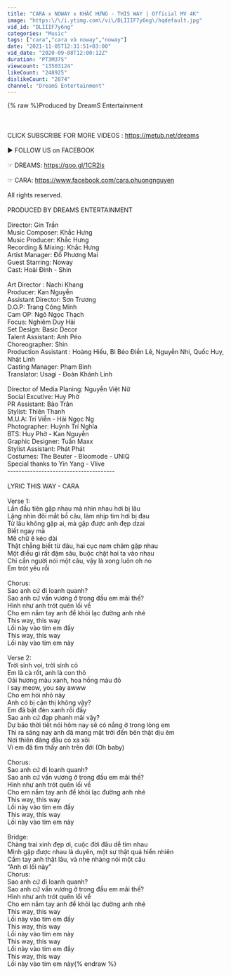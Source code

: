 ```yaml
---
title: "CARA x NOWAY x KHẮC HƯNG - THIS WAY | Official MV 4K"
image: "https:\/\/i.ytimg.com\/vi\/DLIIIF7y6ng\/hqdefault.jpg"
vid_id: "DLIIIF7y6ng"
categories: "Music"
tags: ["cara","cara và noway","noway"]
date: "2021-11-05T12:31:51+03:00"
vid_date: "2020-09-08T12:00:12Z"
duration: "PT3M37S"
viewcount: "13503124"
likeCount: "248925"
dislikeCount: "2874"
channel: "DreamS Entertainment"
---
```

{% raw %}Produced by DreamS Entertainment<br /><br /><br /><br />CLICK SUBSCRIBE FOR MORE VIDEOS : <a rel="nofollow" target="blank" href="https://metub.net/dreams">https://metub.net/dreams</a><br /><br />► FOLLOW US on FACEBOOK<br /><br />☞ DREAMS: <a rel="nofollow" target="blank" href="https://goo.gl/1CR2is">https://goo.gl/1CR2is</a><br /><br />☞ CARA: <a rel="nofollow" target="blank" href="https://www.facebook.com/cara.phuongnguyen">https://www.facebook.com/cara.phuongnguyen</a><br /><br />All rights reserved.<br /><br />PRODUCED BY DREAMS ENTERTAINMENT<br /><br />Director: Gin Trần<br />Music Composer: Khắc Hưng <br />Music Producer: Khắc Hưng <br />Recording &amp; Mixing: Khắc Hưng<br />Artist Manager: Đỗ Phương Mai<br />Guest Starring: Noway<br />Cast: Hoài Đinh - Shin<br /><br />Art Director : Nachi Khang<br />Producer: Kan Nguyễn<br />Assistant Director: Sơn Trương<br />D.O.P: Trang Công Minh<br />Cam OP: Ngô Ngọc Thạch<br />Focus: Nghiêm Duy Hải <br />Set Design: Basic Decor<br />Talent Assistant: Anh Péo<br />Choreographer: Shin<br />Production Assistant : Hoàng Hiếu, Bi Béo Điền Lê, Nguyễn Nhi, Quốc Huy, Nhật Linh<br />Casting Manager: Phạm Bình<br />Translator: Usagi - Đoàn Khánh Linh <br /><br />Director of Media Planing: Nguyễn Việt Nữ<br />Social Excutive: Huy Phờ<br />PR Assistant: Bảo Trân<br />Stylist: Thiên Thanh<br />M.U.A: Trí Viễn - Hải Ngọc Ng<br />Photographer: Huỳnh Trí Nghĩa<br />BTS: Huy Phờ - Kan Nguyễn<br />Graphic Designer: Tuấn Maxx<br />Stylist Assistant: Phát Phát <br />Costumes: The Beuter - Bloomode - UNIQ<br />Special thanks to Yin Yang - Vlive<br />--------------------------------------<br /><br />LYRIC THIS WAY - CARA<br /><br />Verse 1:<br />Lần đầu tiên gặp nhau mà nhìn nhau hơi bị lâu<br />Lặng nhìn đôi mắt bồ câu, làm nhịp tim hơi bị đau<br />Từ lâu không gặp ai, mà gặp được anh đẹp dzai<br />Biết ngay mà<br />Mê chữ ê kéo dài<br />Thật chẳng biết từ đâu, hai cục nam châm gặp nhau<br />Một điều gì rất đậm sâu, buộc chặt hai ta vào nhau<br />Chỉ cần người nói một câu, vậy là xong luôn oh no<br />Em trót yêu rồi<br /><br />Chorus:<br />Sao anh cứ đi loanh quanh?<br />Sao anh cứ vấn vương ở trong đầu em mãi thế?<br />Hình như anh trót quên lối về<br />Cho em nắm tay anh để khỏi lạc đường anh nhé<br />This way, this way<br />Lối này vào tim em đấy<br />This way, this way<br />Lối này vào tim em này<br /><br />Verse 2:<br />Trời sinh voi, trời sinh cỏ<br />Em là cà rốt, anh là con thỏ<br />Oải hương màu xanh, hoa hồng màu đỏ<br />I say meow, you say awww<br />Cho em hỏi nhỏ này<br />Anh có bị cận thị không vậy?<br />Em đã bật đèn xanh rồi đấy<br />Sao anh cứ đạp phanh mãi vậy?<br />Dự báo thời tiết nói hôm nay sẽ có nắng ở trong lòng em<br />Thì ra sáng nay anh đã mang mặt trời đến bên thật dịu êm<br />Nơi thiên đàng đâu có xa xôi<br />Vì em đã tìm thấy anh trên đời (Oh baby)<br /><br />Chorus:<br />Sao anh cứ đi loanh quanh?<br />Sao anh cứ vấn vương ở trong đầu em mãi thế?<br />Hình như anh trót quên lối về<br />Cho em nắm tay anh để khỏi lạc đường anh nhé<br />This way, this way<br />Lối này vào tim em đấy<br />This way, this way<br />Lối này vào tim em này<br /><br />Bridge:<br />Chàng trai xinh đẹp ơi, cuộc đời đâu dễ tìm nhau<br />Mình gặp được nhau là duyên, một sự thật quá hiển nhiên<br />Cầm tay anh thật lâu, và nhẹ nhàng nói một câu<br />“Anh ơi lối này”<br />Chorus:<br />Sao anh cứ đi loanh quanh?<br />Sao anh cứ vấn vương ở trong đầu em mãi thế?<br />Hình như anh trót quên lối về<br />Cho em nắm tay anh để khỏi lạc đường anh nhé<br />This way, this way<br />Lối này vào tim em đấy<br />This way, this way<br />Lối này vào tim em này<br />This way, this way<br />Lối này vào tim em đấy<br />This way, this way<br />Lối này vào tim em này{% endraw %}
